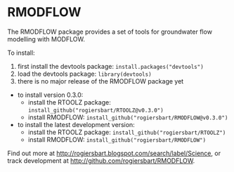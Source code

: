 RMODFLOW
========
The RMODFLOW package provides a set of tools for groundwater flow modelling with MODFLOW.

To install:

1. first install the devtools package: `install.packages("devtools")`
2. load the devtools package: `library(devtools)`
3. there is no major release of the RMODFLOW package yet
  * to install version 0.3.0:
    - install the RTOOLZ package: `install_github("rogiersbart/RTOOLZ@v0.3.0")`
    - install RMODFLOW: `install_github("rogiersbart/RMODFLOW@v0.3.0")`
  * to install the latest development version:
    - install the RTOOLZ package: `install_github("rogiersbart/RTOOLZ")`
    - install RMODFLOW: `install_github("rogiersbart/RMODFLOW")`

Find out more at http://rogiersbart.blogspot.com/search/label/Science, or track development at http://github.com/rogiersbart/RMODFLOW.